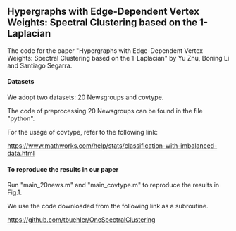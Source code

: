 ## Hypergraphs with Edge-Dependent Vertex Weights: Spectral Clustering based on the 1-Laplacian

The code for the paper "Hypergraphs with Edge-Dependent Vertex Weights: Spectral Clustering based on the 1-Laplacian" by Yu Zhu, Boning Li and Santiago Segarra.

#### Datasets

We adopt two datasets: 20 Newsgroups and covtype.

The code of preprocessing 20 Newsgroups can be found in the file "python".

For the usage of covtype, refer to the following link:

https://www.mathworks.com/help/stats/classification-with-imbalanced-data.html

#### To reproduce the results in our paper

Run "main_20news.m" and "main_covtype.m" to reproduce the results in Fig.1.

We use the code downloaded from the following link as a subroutine.

https://github.com/tbuehler/OneSpectralClustering

